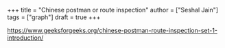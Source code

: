 +++
title = "Chinese postman or route inspection"
author = ["Seshal Jain"]
tags = ["graph"]
draft = true
+++

<https://www.geeksforgeeks.org/chinese-postman-route-inspection-set-1-introduction/>
